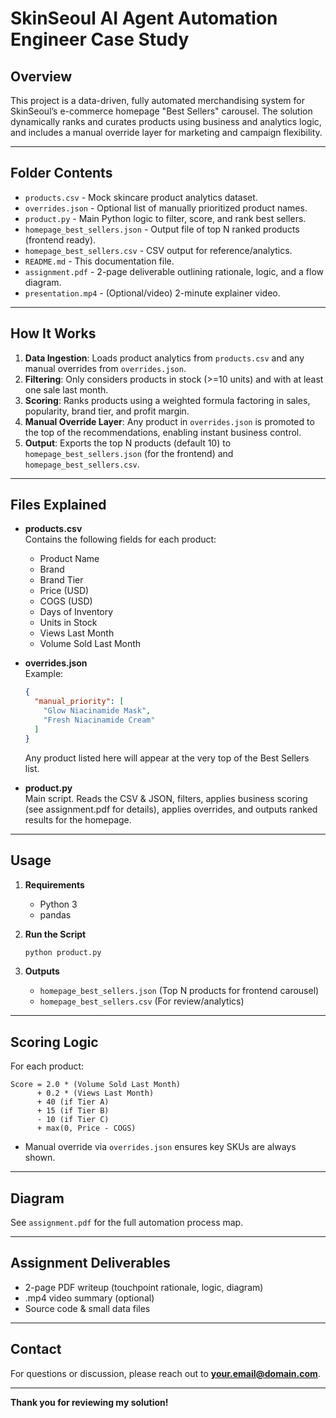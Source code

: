 # SkinSeoul AI Agent Automation Engineer Case Study

## Overview

This project is a data-driven, fully automated merchandising system for SkinSeoul’s e-commerce homepage "Best Sellers" carousel. The solution dynamically ranks and curates products using business and analytics logic, and includes a manual override layer for marketing and campaign flexibility.

---

## Folder Contents

- `products.csv` - Mock skincare product analytics dataset.
- `overrides.json` - Optional list of manually prioritized product names.
- `product.py` - Main Python logic to filter, score, and rank best sellers.
- `homepage_best_sellers.json` - Output file of top N ranked products (frontend ready).
- `homepage_best_sellers.csv` - CSV output for reference/analytics.
- `README.md` - This documentation file.
- `assignment.pdf` - 2-page deliverable outlining rationale, logic, and a flow diagram.
- `presentation.mp4` - (Optional/video) 2-minute explainer video.

---

## How It Works

1. **Data Ingestion**: Loads product analytics from `products.csv` and any manual overrides from `overrides.json`.  
2. **Filtering**: Only considers products in stock (>=10 units) and with at least one sale last month.  
3. **Scoring**: Ranks products using a weighted formula factoring in sales, popularity, brand tier, and profit margin.  
4. **Manual Override Layer**: Any product in `overrides.json` is promoted to the top of the recommendations, enabling instant business control.  
5. **Output**: Exports the top N products (default 10) to `homepage_best_sellers.json` (for the frontend) and `homepage_best_sellers.csv`.  

---

## Files Explained

- **products.csv**  
  Contains the following fields for each product:  
  - Product Name  
  - Brand  
  - Brand Tier  
  - Price (USD)  
  - COGS (USD)  
  - Days of Inventory  
  - Units in Stock  
  - Views Last Month  
  - Volume Sold Last Month  

- **overrides.json**  
  Example:  
  ```json
  {
    "manual_priority": [
      "Glow Niacinamide Mask",
      "Fresh Niacinamide Cream"
    ]
  }
  ```  
  Any product listed here will appear at the very top of the Best Sellers list.

- **product.py**  
  Main script. Reads the CSV & JSON, filters, applies business scoring (see assignment.pdf for details), applies overrides, and outputs ranked results for the homepage.

---

## Usage

1. **Requirements**  
   - Python 3  
   - pandas  

2. **Run the Script**  
   ```bash
   python product.py
   ```

3. **Outputs**  
   - `homepage_best_sellers.json` (Top N products for frontend carousel)  
   - `homepage_best_sellers.csv` (For review/analytics)  

---

## Scoring Logic

For each product:  

```
Score = 2.0 * (Volume Sold Last Month)
      + 0.2 * (Views Last Month)
      + 40 (if Tier A)
      + 15 (if Tier B)
      - 10 (if Tier C)
      + max(0, Price - COGS)
```

- Manual override via `overrides.json` ensures key SKUs are always shown.

---

## Diagram

See `assignment.pdf` for the full automation process map.

---

## Assignment Deliverables

- 2-page PDF writeup (touchpoint rationale, logic, diagram)  
- .mp4 video summary (optional)  
- Source code & small data files  

---

## Contact

For questions or discussion, please reach out to **your.email@domain.com**.

---

**Thank you for reviewing my solution!**
